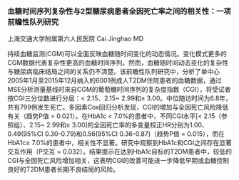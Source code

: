 ### 血糖时间序列复杂性与2型糖尿病患者全因死亡率之间的相关性：一项前瞻性队列研究

上海交通大学附属第六人民医院 Cai Jinghao MD



持续血糖监测(CGM)可以全面反映血糖随时间变化的动态情况。变化模式更多的CGM数据代表复杂性更高的血糖时间序列。然而，血糖随时间动态变化的复杂性与糖尿病临床结局之间的关系仍不清楚。该前瞻性队列研究中，分析了单中心2005年1月至2015年12月纳入的6001例成人T2DM住院患者的血糖数据，通过MSE分析测量基线时来自CGM的葡萄糖时间序列的复杂度指数（CGI），将受试者按CGI三分位数进行分层：< 2.15、2.15~ 2.99和≥ 3.00。中位随访时间为6.8年，共有799例发生死亡。多因素Cox回归分析发现，CGI的增加与全因死亡风险降低有关（趋势P值 = 0.021）。在HbA1c < 7.0%的患者中，不同CGI水平[< 2.15（参照组）、2.15~ 2.99和≥ 3.00]的全因死亡率的多变量校正HR分别为1.00、0.49(95%CI 0.30-0.79)和0.56(95%CI 0.36-0.87)（趋势P值 = 0.015），而在HbA1c≥ 7.0%的患者中，相关性不显著。研究中观察到HbA1c和CGI之间存在显著交互作用（P交互 = 0.032）。结果提示在达到HbA1c目标的T2DM患者中，较低的CGI与全因死亡风险增加相关，这表明CGI的改善可能进一步降低早期或血糖控制良好的T2DM患者长期不良结局的风险。